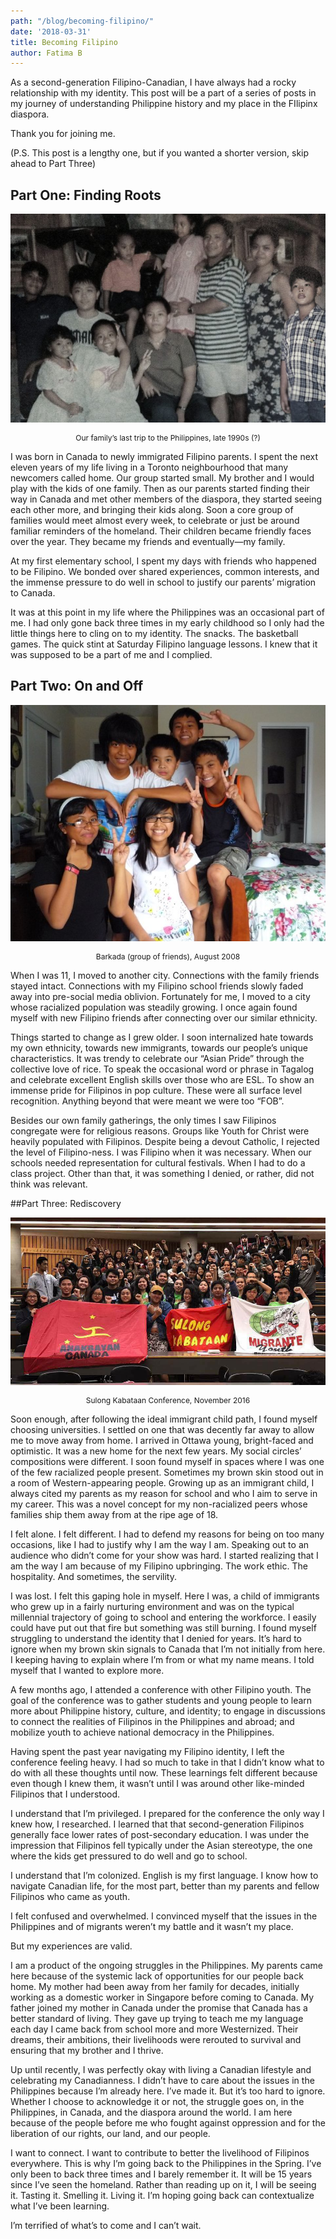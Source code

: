 ```yaml
---
path: "/blog/becoming-filipino/"
date: '2018-03-31'
title: Becoming Filipino
author: Fatima B
---
```


As a second-generation Filipino-Canadian, I have always had a rocky relationship with my identity. This post will be a part of a series of posts in my journey of understanding Philippine history and my place in the FIlipinx diaspora.

Thank you for joining me.

(P.S. This post is a lengthy one, but if you wanted a shorter version, skip ahead to Part Three)

## Part One: Finding Roots

![alt text](./1.jpg)<center style="font-size: 12px;">Our family’s last trip to the Philippines, late 1990s (?)</center>

I was born in Canada to newly immigrated Filipino parents. I spent the next eleven years of my life living in a Toronto neighbourhood that many newcomers called home. Our group started small. My brother and I would play with the kids of one family. Then as our parents started finding their way in Canada and met other members of the diaspora, they started seeing each other more, and bringing their kids along. Soon a core group of families would meet almost every week, to celebrate or just be around familiar reminders of the homeland. Their children became friendly faces over the year. They became my friends and eventually—my family.

At my first elementary school, I spent my days with friends who happened to be Filipino. We bonded over shared experiences, common interests, and the immense pressure to do well in school to justify our parents’ migration to Canada.

It was at this point in my life where the Philippines was an occasional part of me. I had only gone back three times in my early childhood so I only had the little things here to cling on to my identity. The snacks. The basketball games. The quick stint at Saturday Filipino language lessons. I knew that it was supposed to be a part of me and I complied.

## Part Two: On and Off

![alt text](./2.jpg)<center style="font-size: 12px;">
Barkada (group of friends), August 2008

</center>

When I was 11, I moved to another city. Connections with the family friends stayed intact. Connections with my Filipino school friends slowly faded away into pre-social media oblivion. Fortunately for me, I moved to a city whose racialized population was steadily growing. I once again found myself with new Filipino friends after connecting over our similar ethnicity.

Things started to change as I grew older. I soon internalized hate towards my own ethnicity, towards new immigrants, towards our people’s unique characteristics. It was trendy to celebrate our “Asian Pride” through the collective love of rice. To speak the occasional word or phrase in Tagalog and celebrate excellent English skills over those who are ESL. To show an immense pride for Filipinos in pop culture. These were all surface level recognition. Anything beyond that were meant we were too “FOB”.

Besides our own family gatherings, the only times I saw Filipinos congregate were for religious reasons. Groups like Youth for Christ were heavily populated with Filipinos. Despite being a devout Catholic, I rejected the level of Filipino-ness. I was Filipino when it was necessary. When our schools needed representation for cultural festivals. When I had to do a class project. Other than that, it was something I denied, or rather, did not think was relevant.

##Part Three: Rediscovery

![alt text](./3.jpg)<center style="font-size: 12px;">
Sulong Kabataan Conference, November 2016

</center>

Soon enough, after following the ideal immigrant child path, I found myself choosing universities. I settled on one that was decently far away to allow me to move away from home. I arrived in Ottawa young, bright-faced and optimistic. It was a new home for the next few years. My social circles’ compositions were different. I soon found myself in spaces where I was one of the few racialized people present. Sometimes my brown skin stood out in a room of Western-appearing people. Growing up as an immigrant child, I always cited my parents as my reason for school and who I aim to serve in my career. This was a novel concept for my non-racialized peers whose families ship them away from at the ripe age of 18.

I felt alone. I felt different. I had to defend my reasons for being on too many occasions, like I had to justify why I am the way I am. Speaking out to an audience who didn’t come for your show was hard. I started realizing that I am the way I am because of my Filipino upbringing. The work ethic. The hospitality. And sometimes, the servility.

I was lost. I felt this gaping hole in myself. Here I was, a child of immigrants who grew up in a fairly nurturing environment and was on the typical millennial trajectory of going to school and entering the workforce. I easily could have put out that fire but something was still burning. I found myself struggling to understand the identity that I denied for years. It’s hard to ignore when my brown skin signals to Canada that I’m not initially from here. I keeping having to explain where I’m from or what my name means. I told myself that I wanted to explore more.

A few months ago, I attended a conference with other Filipino youth. The goal of the conference was to gather students and young people to learn more about Philippine history, culture, and identity; to engage in discussions to connect the realities of Filipinos in the Philippines and abroad; and mobilize youth to achieve national democracy in the Philippines.

Having spent the past year navigating my Filipino identity, I left the conference feeling heavy. I had so much to take in that I didn’t know what to do with all these thoughts until now. These learnings felt different because even though I knew them, it wasn’t until I was around other like-minded Filipinos that I understood.

I understand that I’m privileged. I prepared for the conference the only way I knew how, I researched. I learned that that second-generation Filipinos generally face lower rates of post-secondary education. I was under the impression that Filipinos fell typically under the Asian stereotype, the one where the kids get pressured to do well and go to school.

I understand that I’m colonized. English is my first language. I know how to navigate Canadian life, for the most part, better than my parents and fellow Filipinos who came as youth.

I felt confused and overwhelmed. I convinced myself that the issues in the Philippines and of migrants weren’t my battle and it wasn’t my place.

But my experiences are valid.

I am a product of the ongoing struggles in the Philippines. My parents came here because of the systemic lack of opportunities for our people back home. My mother had been away from her family for decades, initially working as a domestic worker in Singapore before coming to Canada. My father joined my mother in Canada under the promise that Canada has a better standard of living. They gave up trying to teach me my language each day I came back from school more and more Westernized. Their dreams, their ambitions, their livelihoods were rerouted to survival and ensuring that my brother and I thrive.

Up until recently, I was perfectly okay with living a Canadian lifestyle and celebrating my Canadianness. I didn’t have to care about the issues in the Philippines because I’m already here. I’ve made it. But it’s too hard to ignore. Whether I choose to acknowledge it or not, the struggle goes on, in the Philippines, in Canada, and the diaspora around the world. I am here because of the people before me who fought against oppression and for the liberation of our rights, our land, and our people.

I want to connect. I want to contribute to better the livelihood of Filipinos everywhere. This is why I’m going back to the Philippines in the Spring. I’ve only been to back three times and I barely remember it. It will be 15 years since I’ve seen the homeland. Rather than reading up on it, I will be seeing it. Tasting it. Smelling it. Living it. I’m hoping going back can contextualize what I’ve been learning.

I’m terrified of what’s to come and I can’t wait.
